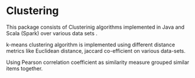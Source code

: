 # Clustering

This package consists of Clusterinig algorithms implemented in Java and Scala (Spark) over various data sets .

k-means clustering algorithm is implemented using different distance metrics like Euclidean distance, jaccard co-efficient on various data-sets.

Using Pearson correlation coefficient as  similarity measure grouped similar items together.
